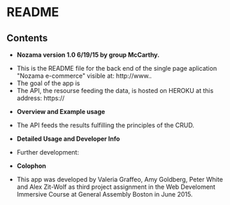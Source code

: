 # README

## Contents

* **Nozama version 1.0 6/19/15 by group McCarthy.**

- This is the README file for the back end of the single page aplication "Nozama e-commerce" visible at: http://www..
- The goal of the app is
- The API, the resourse feeding the data, is hosted on HEROKU at this address: https://

* **Overview and Example usage**

- The API feeds the results fulfilling the principles of the CRUD.

* **Detailed Usage and Developer Info**

- Further development:

* **Colophon**

- This app was developed by Valeria Graffeo, Amy Goldberg, Peter White and Alex Zit-Wolf as third project assignment in the Web Develoment Immersive Course at General Assembly Boston in June 2015.
